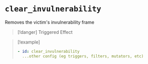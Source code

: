 # `clear_invulnerability`

Removes the victim's invulnerability frame

> [!danger] Triggered Effect

> [!example]
> ```yaml
> - id: clear_invulnerability
>   ...other config (eg triggers, filters, mutators, etc)
> ```
